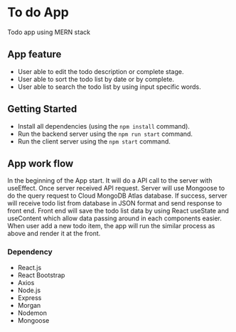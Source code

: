 # To do App

Todo app using MERN stack

## App feature

- User able to edit the todo description or complete stage.
- User able to sort the todo list by date or by complete.
- User able to search the todo list by using input specific words.

## Getting Started

- Install all dependencies (using the `npm install` command).
- Run the backend server using the `npm run start` command.
- Run the client server using the `npm start` command.

## App work flow

In the beginning of the App start. It will do a API call to the server with useEffect. Once server received API request. Server will use Mongoose to do the query request to Cloud MongoDB Atlas database. If success, server will receive todo list from database in JSON format and send response to front end. Front end will save the todo list data by using React useState and useContent which allow data passing around in each components easier. When user add a new todo item, the app will run the similar process as above and render it at the front.

### Dependency

- React.js
- React Bootstrap
- Axios
- Node.js
- Express
- Morgan
- Nodemon
- Mongoose
